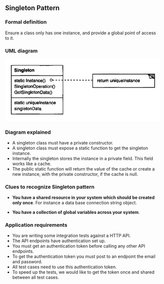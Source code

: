 ## Singleton Pattern

### Formal definition

Ensure a class only has one instance, and provide a global point of access to it.

### UML diagram

![Source book: Design Patterns, Elements of Reusable Object-Oriented Software](https://github.com/osotorrio/designpatterns/blob/master/GangOfFour.Patterns/Creational/Singleton/uml_diagram.png)

### Diagram explained

- A singleton class must have a private constructor.
- A singleton class must expose a static function to get the singleton instance.
- Internally the singleton stores the instance in a private field. This field works like a cache.
- The public static function will return the value of the cache or create a new instance, with the private constructor, if the cache is null.

### Clues to recognize Singleton pattern

- **You have a shared resource in your system which should be created only once**. For instance a data base connection string object.

- **You have a collection of global variables across your system**.

### Application requirements

- You are writing some integration tests against a HTTP API.
- The API endpoints have authentication set up.
- You must get an authentication token before calling any other API endpoints.
- To get the authentication token you must post to an endpoint the email and password.
- All test cases need to use this authentication token.
- To speed up the tests, we would like to get the token once and shared between all test cases.
